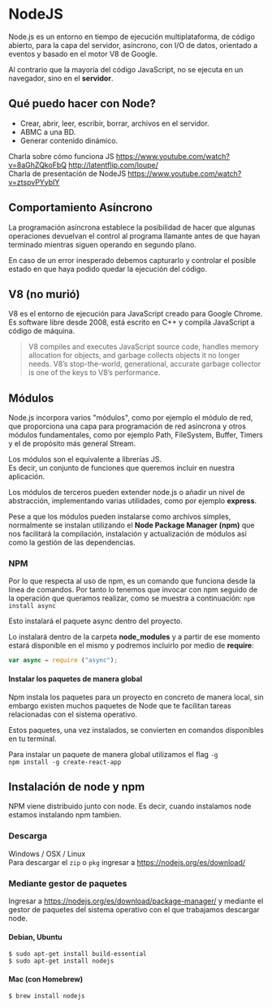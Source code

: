 # NodeJS

Node.js es un entorno en tiempo de ejecución multiplataforma, de código abierto, para la capa del servidor, asíncrono, con I/O de datos, orientado a eventos y basado en el motor V8 de Google. <br/>

Al contrario que la mayoría del código JavaScript, no se ejecuta en un navegador, sino en el **servidor**. <br/>

## Qué puedo hacer con Node?
* Crear, abrir, leer, escribir, borrar, archivos en el servidor. 
* ABMC a una BD.
* Generar contenido dinámico.

Charla sobre cómo funciona JS https://www.youtube.com/watch?v=8aGhZQkoFbQ
http://latentflip.com/loupe/ <br />
Charla de presentación de NodeJS https://www.youtube.com/watch?v=ztspvPYybIY

## Comportamiento Asíncrono

La programación asíncrona establece la posibilidad de hacer que algunas operaciones devuelvan el control al programa llamante antes de que hayan terminado mientras siguen operando en segundo plano. <br/>

En caso de un error inesperado debemos capturarlo y controlar el posible estado en que haya podido quedar la ejecución del código. <br/>

## V8 (no murió)
V8 es el entorno de ejecución para JavaScript creado para Google Chrome. Es software libre desde 2008, está escrito en C++ y compila JavaScript a código de máquina.

> V8 compiles and executes JavaScript source code, handles memory allocation for objects, and garbage collects objects it no longer needs. V8’s stop-the-world, generational, accurate garbage collector is one of the keys to V8’s performance.

## Módulos
Node.js incorpora varios "módulos", como por ejemplo el módulo de red, que proporciona una capa para programación de red asíncrona y otros módulos fundamentales, como por ejemplo Path, FileSystem, Buffer, Timers y el de propósito más general Stream. <br/>

Los módulos son el equivalente a librerías JS. <br />
Es decir, un conjunto de funciones que queremos incluir en nuestra aplicación. <br/>

Los módulos de terceros pueden extender node.js o añadir un nivel de abstracción, implementando varias utilidades, como por ejemplo **express**. <br/>

Pese a que los módulos pueden instalarse como archivos simples, normalmente se instalan utilizando el **Node Package Manager (npm)** que nos facilitará la compilación, instalación y actualización de módulos así como la gestión de las dependencias.

### NPM

Por lo que respecta al uso de npm, es un comando que funciona desde la línea de comandos. Por tanto lo tenemos que invocar con npm seguido de la operación que queramos realizar, como se muestra a continuación:
`npm install async` <br/>

Esto instalará el paquete async dentro del proyecto. <br/> 

Lo instalará dentro de la carpeta **node_modules** y a partir de ese momento estará disponible en el mismo y podremos incluirlo por medio de **require**:
```js 
var async = require ("async");
```

#### Instalar los paquetes de manera global

Npm instala los paquetes para un proyecto en concreto de manera local, sin embargo existen muchos paquetes de Node que te facilitan tareas relacionadas con el sistema operativo. <br/>

Estos paquetes, una vez instalados, se convierten en comandos disponibles en tu terminal. <br/>

Para instalar un paquete de manera global utilizamos el flag `-g` <br/>
`npm install -g create-react-app`


## Instalación de node y npm
NPM viene distribuido junto con node. Es decir, cuando instalamos node estamos instalando npm tambien.

### Descarga
Windows / OSX / Linux <br/>
Para descargar el `zip` o `pkg` ingresar a https://nodejs.org/es/download/

### Mediante gestor de paquetes
Ingresar a https://nodejs.org/es/download/package-manager/ y mediante el gestor de paquetes del sistema operativo con el que trabajamos descargar node.

#### Debian, Ubuntu
```
$ sudo apt-get install build-essential
$ sudo apt-get install nodejs
```

#### Mac (con Homebrew)
```
$ brew install nodejs
```





